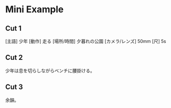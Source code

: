 # Mini Example

## Cut 1
[主語] 少年
[動作] 走る
[場所/時間] 夕暮れの公園
[カメラ/レンズ] 50mm
[尺] 5s

## Cut 2
少年は息を切らしながらベンチに腰掛ける。

## Cut 3
余韻。
